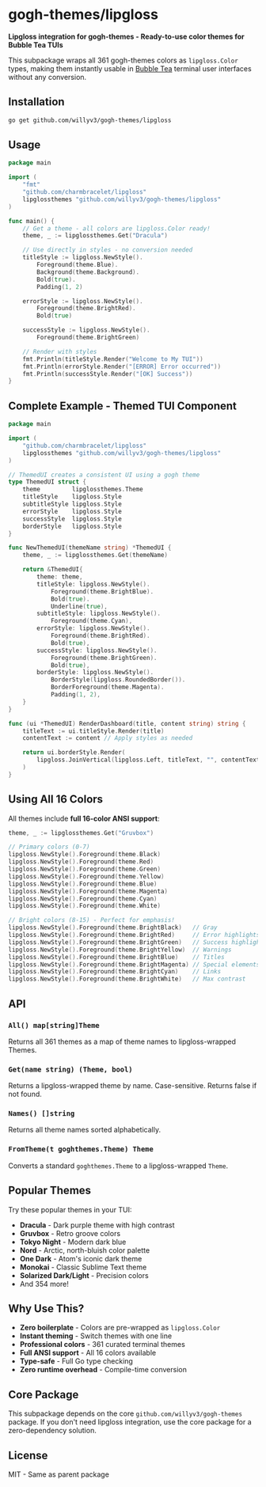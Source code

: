 # gogh-themes/lipgloss

**Lipgloss integration for gogh-themes - Ready-to-use color themes for Bubble Tea TUIs**

This subpackage wraps all 361 gogh-themes colors as `lipgloss.Color` types, making them instantly usable in [Bubble Tea](https://github.com/charmbracelet/bubbletea) terminal user interfaces without any conversion.

## Installation

```bash
go get github.com/willyv3/gogh-themes/lipgloss
```

## Usage

```go
package main

import (
    "fmt"
    "github.com/charmbracelet/lipgloss"
    lipglossthemes "github.com/willyv3/gogh-themes/lipgloss"
)

func main() {
    // Get a theme - all colors are lipgloss.Color ready!
    theme, _ := lipglossthemes.Get("Dracula")

    // Use directly in styles - no conversion needed
    titleStyle := lipgloss.NewStyle().
        Foreground(theme.Blue).
        Background(theme.Background).
        Bold(true).
        Padding(1, 2)

    errorStyle := lipgloss.NewStyle().
        Foreground(theme.BrightRed).
        Bold(true)

    successStyle := lipgloss.NewStyle().
        Foreground(theme.BrightGreen)

    // Render with styles
    fmt.Println(titleStyle.Render("Welcome to My TUI"))
    fmt.Println(errorStyle.Render("[ERROR] Error occurred"))
    fmt.Println(successStyle.Render("[OK] Success"))
}
```

## Complete Example - Themed TUI Component

```go
package main

import (
    "github.com/charmbracelet/lipgloss"
    lipglossthemes "github.com/willyv3/gogh-themes/lipgloss"
)

// ThemedUI creates a consistent UI using a gogh theme
type ThemedUI struct {
    theme         lipglossthemes.Theme
    titleStyle    lipgloss.Style
    subtitleStyle lipgloss.Style
    errorStyle    lipgloss.Style
    successStyle  lipgloss.Style
    borderStyle   lipgloss.Style
}

func NewThemedUI(themeName string) *ThemedUI {
    theme, _ := lipglossthemes.Get(themeName)

    return &ThemedUI{
        theme: theme,
        titleStyle: lipgloss.NewStyle().
            Foreground(theme.BrightBlue).
            Bold(true).
            Underline(true),
        subtitleStyle: lipgloss.NewStyle().
            Foreground(theme.Cyan),
        errorStyle: lipgloss.NewStyle().
            Foreground(theme.BrightRed).
            Bold(true),
        successStyle: lipgloss.NewStyle().
            Foreground(theme.BrightGreen).
            Bold(true),
        borderStyle: lipgloss.NewStyle().
            BorderStyle(lipgloss.RoundedBorder()).
            BorderForeground(theme.Magenta).
            Padding(1, 2),
    }
}

func (ui *ThemedUI) RenderDashboard(title, content string) string {
    titleText := ui.titleStyle.Render(title)
    contentText := content // Apply styles as needed

    return ui.borderStyle.Render(
        lipgloss.JoinVertical(lipgloss.Left, titleText, "", contentText),
    )
}
```

## Using All 16 Colors

All themes include **full 16-color ANSI support**:

```go
theme, _ := lipglossthemes.Get("Gruvbox")

// Primary colors (0-7)
lipgloss.NewStyle().Foreground(theme.Black)
lipgloss.NewStyle().Foreground(theme.Red)
lipgloss.NewStyle().Foreground(theme.Green)
lipgloss.NewStyle().Foreground(theme.Yellow)
lipgloss.NewStyle().Foreground(theme.Blue)
lipgloss.NewStyle().Foreground(theme.Magenta)
lipgloss.NewStyle().Foreground(theme.Cyan)
lipgloss.NewStyle().Foreground(theme.White)

// Bright colors (8-15) - Perfect for emphasis!
lipgloss.NewStyle().Foreground(theme.BrightBlack)   // Gray
lipgloss.NewStyle().Foreground(theme.BrightRed)     // Error highlights
lipgloss.NewStyle().Foreground(theme.BrightGreen)   // Success highlights
lipgloss.NewStyle().Foreground(theme.BrightYellow)  // Warnings
lipgloss.NewStyle().Foreground(theme.BrightBlue)    // Titles
lipgloss.NewStyle().Foreground(theme.BrightMagenta) // Special elements
lipgloss.NewStyle().Foreground(theme.BrightCyan)    // Links
lipgloss.NewStyle().Foreground(theme.BrightWhite)   // Max contrast
```

## API

### `All() map[string]Theme`
Returns all 361 themes as a map of theme names to lipgloss-wrapped Themes.

### `Get(name string) (Theme, bool)`
Returns a lipgloss-wrapped theme by name. Case-sensitive. Returns false if not found.

### `Names() []string`
Returns all theme names sorted alphabetically.

### `FromTheme(t goghthemes.Theme) Theme`
Converts a standard `goghthemes.Theme` to a lipgloss-wrapped `Theme`.

## Popular Themes

Try these popular themes in your TUI:
- **Dracula** - Dark purple theme with high contrast
- **Gruvbox** - Retro groove colors
- **Tokyo Night** - Modern dark blue
- **Nord** - Arctic, north-bluish color palette
- **One Dark** - Atom's iconic dark theme
- **Monokai** - Classic Sublime Text theme
- **Solarized Dark/Light** - Precision colors
- And 354 more!

## Why Use This?

- **Zero boilerplate** - Colors are pre-wrapped as `lipgloss.Color`
- **Instant theming** - Switch themes with one line
- **Professional colors** - 361 curated terminal themes
- **Full ANSI support** - All 16 colors available
- **Type-safe** - Full Go type checking
- **Zero runtime overhead** - Compile-time conversion

## Core Package

This subpackage depends on the core `github.com/willyv3/gogh-themes` package. If you don't need lipgloss integration, use the core package for a zero-dependency solution.

## License

MIT - Same as parent package
